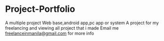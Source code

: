 # Project-Portfolio
A multiple project Web base,android app,pc app or system
A project for my freelancing and viewing all project that i made
Email me freelanceinmanila@gmail.com for more info
